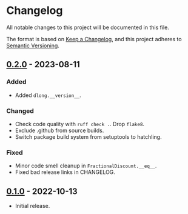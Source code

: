 # Changelog
All notable changes to this project will be documented in this file.

The format is based on [Keep a Changelog](https://keepachangelog.com/en/1.0.0/),
and this project adheres to [Semantic Versioning](https://semver.org/spec/v2.0.0.html).

## [0.2.0] - 2023-08-11
### Added
- Added `dlong.__version__`.
### Changed
- Check code quality with `ruff check .`. Drop `flake8`.
- Exclude .github from source builds.
- Switch package build system from setuptools to hatchling.
### Fixed
- Minor code smell cleanup in `FractionalDiscount.__eq__`.
- Fixed bad release links in CHANGELOG.

## [0.1.0] - 2022-10-13
 - Initial release.

[0.2.0]: https://github.com/brews/dlong/compare/v0.1.0...v0.2.0
[0.1.0]: https://github.com/brews/dlong/releases/tag/v0.1.0
